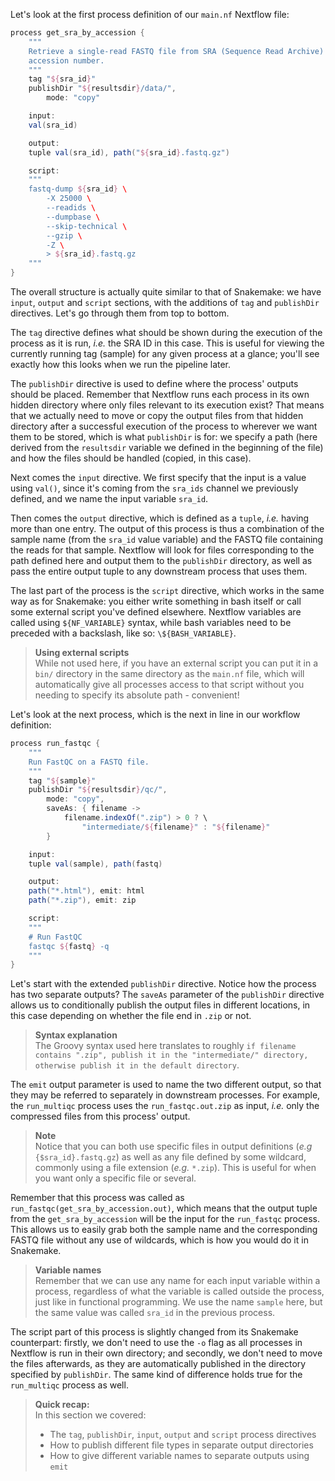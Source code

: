 Let's look at the first process definition of our `main.nf` Nextflow file:

```groovy
process get_sra_by_accession {
    """
    Retrieve a single-read FASTQ file from SRA (Sequence Read Archive) by run
    accession number.
    """
    tag "${sra_id}"
    publishDir "${resultsdir}/data/",
        mode: "copy"

    input:
    val(sra_id)

    output:
    tuple val(sra_id), path("${sra_id}.fastq.gz")

    script:
    """
    fastq-dump ${sra_id} \
        -X 25000 \
        --readids \
        --dumpbase \
        --skip-technical \
        --gzip \
        -Z \
        > ${sra_id}.fastq.gz
    """
}
```

The overall structure is actually quite similar to that of Snakemake: we have
`input`, `output` and `script` sections, with the additions of `tag` and
`publishDir` directives. Let's go through them from top to bottom.

The `tag` directive defines what should be shown during the execution of the
process as it is run, *i.e.* the SRA ID in this case. This is useful for viewing
the currently running tag (sample) for any given process at a glance; you'll see
exactly how this looks when we run the pipeline later.

The `publishDir` directive is used to define where the process' outputs should
be placed. Remember that Nextflow runs each process in its own hidden directory
where only files relevant to its execution exist? That means that we actually
need to move or copy the output files from that hidden directory after a
successful execution of the process to wherever we want them to be stored, which
is what `publishDir` is for: we specify a path (here derived from the
`resultsdir` variable we defined in the beginning of the file) and how the files
should be handled (copied, in this case).

Next comes the `input` directive. We first specify that the input is a value
using `val()`, since it's coming from the `sra_ids` channel we previously
defined, and we name the input variable `sra_id`.

Then comes the `output` directive, which is defined as a `tuple`, *i.e.* having
more than one entry. The output of this process is thus a combination of the
sample name (from the `sra_id` value variable) and the FASTQ file containing the
reads for that sample. Nextflow will look for files corresponding to the path
defined here and output them to the `publishDir` directory, as well as pass the
entire output tuple to any downstream process that uses them.

The last part of the process is the `script` directive, which works in the same
way as for Snakemake: you either write something in bash itself or call some
external script you've defined elsewhere. Nextflow variables are called using
`${NF_VARIABLE}` syntax, while bash variables need to be preceded with a
backslash, like so: `\${BASH_VARIABLE}`.

> **Using external scripts** <br>
> While not used here, if you have an external script you can put it in a `bin/`
> directory in the same directory as the `main.nf` file, which will
> automatically give all processes access to that script without you needing to
> specify its absolute path - convenient!

Let's look at the next process, which is the next in line in our workflow
definition:

```groovy
process run_fastqc {
    """
    Run FastQC on a FASTQ file.
    """
    tag "${sample}"
    publishDir "${resultsdir}/qc/",
        mode: "copy",
        saveAs: { filename ->
            filename.indexOf(".zip") > 0 ? \
                "intermediate/${filename}" : "${filename}"
        }

    input:
    tuple val(sample), path(fastq)

    output:
    path("*.html"), emit: html
    path("*.zip"), emit: zip

    script:
    """
    # Run FastQC
    fastqc ${fastq} -q
    """
}
```

Let's start with the extended `publishDir` directive. Notice how the process has
two separate outputs? The `saveAs` parameter of the `publishDir` directive
allows us to conditionally publish the output files in different locations, in
this case depending on whether the file end in `.zip` or not.

> **Syntax explanation** <br>
> The Groovy syntax used here translates to roughly `if filename contains
> ".zip", publish it in the "intermediate/" directory, otherwise publish it in
> the default directory`.

The `emit` output parameter is used to name the two different output, so that
they may be referred to separately in downstream processes. For example, the
`run_multiqc` process uses the `run_fastqc.out.zip` as input, *i.e.* only the
compressed files from this process' output.

> **Note** <br>
> Notice that you can both use specific files in output definitions (*e.g*
> `{$sra_id}.fastq.gz`) as well as any file defined by some wildcard, commonly
> using a file extension (*e.g.* `*.zip`). This is useful for when you want
> only a specific file or several.

Remember that this process was called as `run_fastqc(get_sra_by_accession.out)`,
which means that the output tuple from the `get_sra_by_accession` will be the
input for the `run_fastqc` process. This allows us to easily grab both the
sample name and the corresponding FASTQ file without any use of wildcards, which
is how you would do it in Snakemake.

> **Variable names** <br>
> Remember that we can use any name for each input variable within a process,
> regardless of what the variable is called outside the process, just like in
> functional programming. We use the name `sample` here, but the same value was
> called `sra_id` in the previous process.

The script part of this process is slightly changed from its Snakemake
counterpart: firstly, we don't need to use the `-o` flag as all processes in
Nextflow is run in their own directory; and secondly, we don't need to move the
files afterwards, as they are automatically published in the directory specified
by `publishDir`. The same kind of difference holds true for the `run_multiqc`
process as well.

> **Quick recap:** <br>
> In this section we covered:
>
> - The `tag`, `publishDir`, `input`, `output` and `script` process directives
> - How to publish different file types in separate output directories
> - How to give different variable names to separate outputs using `emit`
